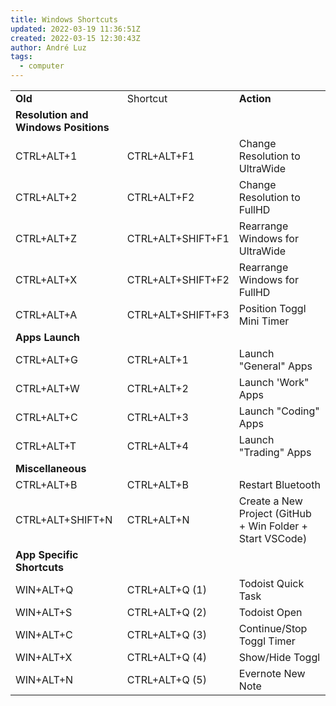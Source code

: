 ```yaml
---
title: Windows Shortcuts
updated: 2022-03-19 11:36:51Z
created: 2022-03-15 12:30:43Z
author: André Luz
tags:
  - computer
---
```


|     |     |     |
| --- | --- | --- |
| **Old** | Shortcut | **Action** |
| **Resolution and Windows Positions** |
| CTRL+ALT+1 | CTRL+ALT+F1 | Change Resolution to UltraWide |
| CTRL+ALT+2 | CTRL+ALT+F2 | Change Resolution to FullHD |
| CTRL+ALT+Z | CTRL+ALT+SHIFT+F1 | Rearrange Windows for UltraWide |
| CTRL+ALT+X | CTRL+ALT+SHIFT+F2 | Rearrange Windows for FullHD |
| CTRL+ALT+A | CTRL+ALT+SHIFT+F3 | Position Toggl Mini Timer |
| **Apps Launch** |
| CTRL+ALT+G | CTRL+ALT+1 | Launch "General" Apps |
| CTRL+ALT+W | CTRL+ALT+2 | Launch 'Work" Apps |
| CTRL+ALT+C | CTRL+ALT+3 | Launch "Coding" Apps |
| CTRL+ALT+T | CTRL+ALT+4 | Launch "Trading" Apps |
| **Miscellaneous** |
| CTRL+ALT+B | CTRL+ALT+B | Restart Bluetooth |
| CTRL+ALT+SHIFT+N | CTRL+ALT+N | Create a New Project (GitHub + Win Folder + Start VSCode) |
| **App Specific Shortcuts** |
| WIN+ALT+Q | CTRL+ALT+Q (1) | Todoist Quick Task |
| WIN+ALT+S | CTRL+ALT+Q (2) | Todoist Open |
| WIN+ALT+C | CTRL+ALT+Q (3) | Continue/Stop Toggl Timer |
| WIN+ALT+X | CTRL+ALT+Q (4) | Show/Hide Toggl |
| WIN+ALT+N | CTRL+ALT+Q (5) | Evernote New Note |
